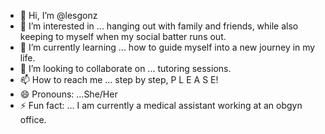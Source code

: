 - 👋 Hi, I’m @lesgonz
- 👀 I’m interested in ... hanging out with family and friends, while also keeping to myself when my social batter runs out.
- 🌱 I’m currently learning ... how to guide myself into a new journey in my life.
- 💞️ I’m looking to collaborate on ... tutoring sessions.
- 📫 How to reach me ... step by step, P L E A S E!
- 😄 Pronouns: ...She/Her
- ⚡ Fun fact: ... I am currently a medical assistant working at an obgyn office.

<!---
lesgonz/lesgonz is a ✨ special ✨ repository because its `README.md` (this file) appears on your GitHub profile.
You can click the Preview link to take a look at your changes.
--->
